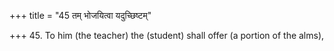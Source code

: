 +++
title = "45 तम् भोजयित्वा यदुच्छिष्टम्"

+++
45. To him (the teacher) the (student) shall offer (a portion of the alms),
